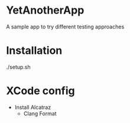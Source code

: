 # YetAnotherApp

A sample app to try different testing approaches

# Installation

./setup.sh

# XCode config

- Install Alcatraz
  - Clang Format

